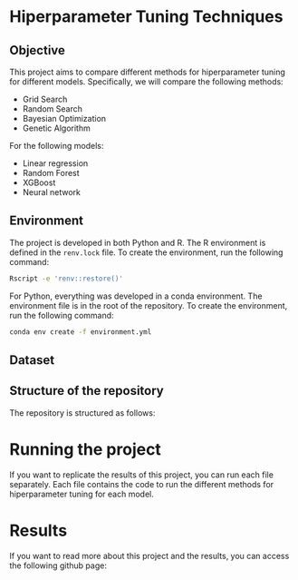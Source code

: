 # Hiperparameter Tuning Techniques
 
 ## Objective
This project aims to compare different methods for hiperparameter tuning for different models. Specifically, we will compare the following methods:
- Grid Search
- Random Search
- Bayesian Optimization
- Genetic Algorithm

For the following models:
- Linear regression
- Random Forest
- XGBoost
- Neural network

## Environment
The project is developed in both Python and R.
The R environment is defined in the `renv.lock` file. To create the environment, run the following command:
```bash
Rscript -e 'renv::restore()'
```

For Python, everything was developed in a conda environment. The environment file is in the root of the repository. To create the environment, run the following command:
```bash
conda env create -f environment.yml
```
## Dataset

## Structure of the repository
The repository is structured as follows:

# Running the project
If you want to replicate the results of this project, you can run each file separately. Each file contains the code to run the different methods for hiperparameter tuning for each model.

# Results
If you want to read more about this project and the results, you can access the following github page:
